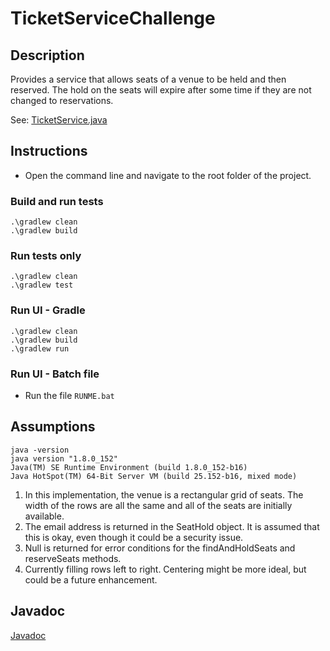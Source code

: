 # TicketServiceChallenge

## Description

Provides a service that allows seats of a venue to be held and then reserved. The hold on the seats will expire after some time if they are not changed to reservations.

See: [TicketService.java](src/main/java/services/TicketService.java)

## Instructions

* Open the command line and navigate to the root folder of the project.

### Build and run tests

```
.\gradlew clean
.\gradlew build
```

### Run tests only

```
.\gradlew clean
.\gradlew test
```

### Run UI - Gradle

```
.\gradlew clean
.\gradlew build
.\gradlew run
```

### Run UI - Batch file

* Run the file `RUNME.bat`

## Assumptions

```
java -version
java version "1.8.0_152"
Java(TM) SE Runtime Environment (build 1.8.0_152-b16)
Java HotSpot(TM) 64-Bit Server VM (build 25.152-b16, mixed mode)
```

1. In this implementation, the venue is a rectangular grid of seats. The width of the rows are all the same and all of the seats are initially available.
1. The email address is returned in the SeatHold object. It is assumed that this is okay, even though it could be a security issue.
1. Null is returned for error conditions for the findAndHoldSeats and reserveSeats methods.
1. Currently filling rows left to right. Centering might be more ideal, but could be a future enhancement.

## Javadoc

[Javadoc](http://htmlpreview.github.io/?https://github.com/mgove131/TicketServiceChallenge/blob/master/build/docs/javadoc/index.html)
